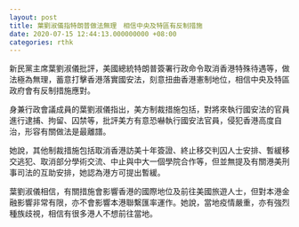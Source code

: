 ```yaml
---
layout: post
title: 葉劉淑儀指特朗普做法無理　相信中央及特區有反制措施
date: 2020-07-15 12:44:13.000000000 +08:00
categories: rthk
---
```


新民黨主席葉劉淑儀批評，美國總統特朗普簽署行政命令取消香港特殊待遇等，做法極為無理，蓄意打擊香港落實國安法，刻意扭曲香港憲制地位，相信中央及特區政府會有反制措施應對。

身兼行政會議成員的葉劉淑儀指出，美方制裁措施包括，對將來執行國安法的官員進行逮捕、拘留、囚禁等，批評美方有意恐嚇執行國安法官員，侵犯香港高度自治，形容有關做法是最離譜。

她說，其他制裁措施包括取消香港訪美十年簽證、終止移交判囚人士安排、暫緩移交逃犯、取消部分學術交流、中止與中大一個學院合作等，但並無提及有關港美刑事司法的互助安排，她認為港方可提出暫緩。

葉劉淑儀相信，有關措施會影響香港的國際地位及前往美國旅遊人士，但對本港金融影響非常有限，亦不會影響本港聯繫匯率運作。她說，當地疫情嚴重，亦有強烈種族歧視，相信有很多港人不想前往當地。

